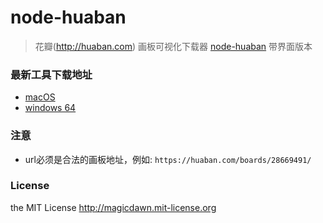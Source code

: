 # node-huaban
> 花瓣(http://huaban.com) 画板可视化下载器
> [node-huaban](https://github.com/magicdawn/node-huaban) 带界面版本

### 最新工具下载地址
* [macOS](https://github.com/proudcat/node-huaban/releases/download/v2.0/huaban-darwin-x64.zip)
* [windows 64](https://github.com/proudcat/node-huaban/releases/download/v2.0/huaban-win32-x64.zip)

### 注意
* url必须是合法的画板地址，例如: `https://huaban.com/boards/28669491/`

### License
the MIT License http://magicdawn.mit-license.org